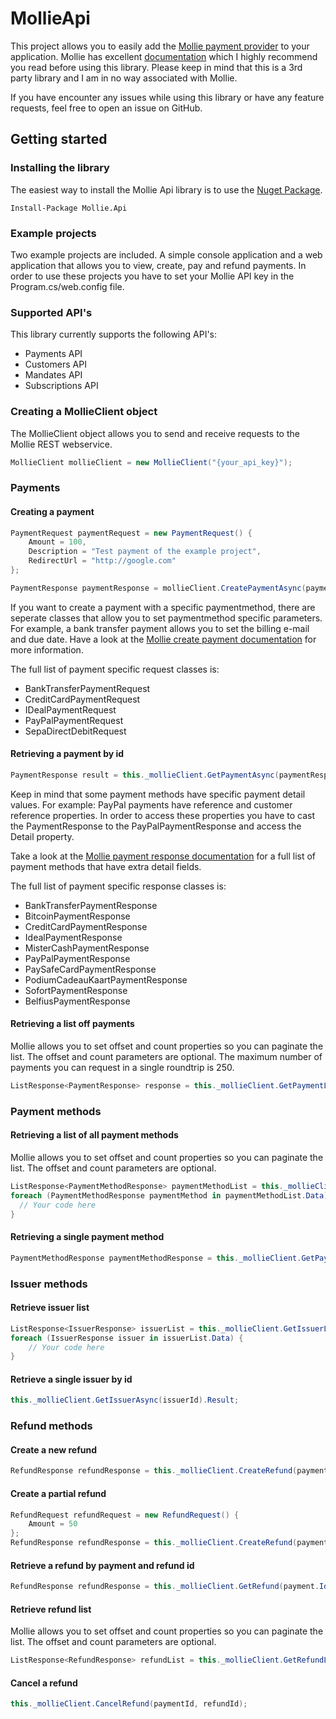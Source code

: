 # MollieApi

This project allows you to easily add the [Mollie payment provider](https://www.mollie.com) to your application. Mollie has excellent [documentation](https://www.mollie.com/nl/docs/overzicht) which I highly recommend you read before using this library. Please keep in mind that this is a 3rd party library and I am in no way associated with Mollie. 

If you have encounter any issues while using this library or have any feature requests, feel free to open an issue on GitHub. 

## Getting started

### Installing the library
The easiest way to install the Mollie Api library is to use the [Nuget Package](https://www.nuget.org/packages/Mollie.Api).
```
Install-Package Mollie.Api
```

### Example projects
Two example projects are included. A simple console application and a web application that allows you to view, create, pay and refund payments. In order to use these projects you have to set your Mollie API key in the Program.cs/web.config file. 

### Supported API's
This library currently supports the following API's:
- Payments API
- Customers API
- Mandates API
- Subscriptions API

### Creating a MollieClient object
The MollieClient object allows you to send and receive requests to the Mollie REST webservice. 
```c#
MollieClient mollieClient = new MollieClient("{your_api_key}");
```
### Payments
#### Creating a payment
```c#
PaymentRequest paymentRequest = new PaymentRequest() {
    Amount = 100,
    Description = "Test payment of the example project",
    RedirectUrl = "http://google.com"
};

PaymentResponse paymentResponse = mollieClient.CreatePaymentAsync(paymentRequest).Result;
```

If you want to create a payment with a specific paymentmethod, there are seperate classes that allow you to set paymentmethod specific parameters. For example, a bank transfer payment allows you to set the billing e-mail and due date. Have a look at the [Mollie create payment documentation](https://www.mollie.com/nl/docs/reference/payments/create) for more information. 

The full list of payment specific request classes is:
- BankTransferPaymentRequest
- CreditCardPaymentRequest
- IDealPaymentRequest
- PayPalPaymentRequest
- SepaDirectDebitRequest

#### Retrieving a payment by id
```c#
PaymentResponse result = this._mollieClient.GetPaymentAsync(paymentResponse.Id).Result;
```

Keep in mind that some payment methods have specific payment detail values. For example: PayPal payments have reference and customer reference properties. In order to access these properties you have to cast the PaymentResponse to the PayPalPaymentResponse and access the Detail property. 

Take a look at the [Mollie payment response documentation](https://www.mollie.com/nl/docs/reference/payments/get) for a full list of payment methods that have extra detail fields.

The full list of payment specific response classes is:
- BankTransferPaymentResponse
- BitcoinPaymentResponse
- CreditCardPaymentResponse
- IdealPaymentResponse
- MisterCashPaymentResponse
- PayPalPaymentResponse
- PaySafeCardPaymentResponse
- PodiumCadeauKaartPaymentResponse
- SofortPaymentResponse
- BelfiusPaymentResponse

#### Retrieving a list off payments
Mollie allows you to set offset and count properties so you can paginate the list. The offset and count parameters are optional. The maximum number of payments you can request in a single roundtrip is 250. 
```c#
ListResponse<PaymentResponse> response = this._mollieClient.GetPaymentListAsync(offset, count).Result;
```

### Payment methods
#### Retrieving a list of all payment methods
Mollie allows you to set offset and count properties so you can paginate the list. The offset and count parameters are optional.
```c#
ListResponse<PaymentMethodResponse> paymentMethodList = this._mollieClient.GetPaymentMethodListAsync(offset, count).Result;
foreach (PaymentMethodResponse paymentMethod in paymentMethodList.Data) {
  // Your code here
}
```
#### Retrieving a single payment method
```c#
PaymentMethodResponse paymentMethodResponse = this._mollieClient.GetPaymentMethodAsync(paymentMethod).Result;
```

### Issuer methods
#### Retrieve issuer list
```c#
ListResponse<IssuerResponse> issuerList = this._mollieClient.GetIssuerListAsync().Result;
foreach (IssuerResponse issuer in issuerList.Data) {
    // Your code here
}
```

#### Retrieve a single issuer by id
```c#
this._mollieClient.GetIssuerAsync(issuerId).Result;
```

### Refund methods
#### Create a new refund
```c#
RefundResponse refundResponse = this._mollieClient.CreateRefund(payment.Id).Result;
```

#### Create a partial refund
```c#
RefundRequest refundRequest = new RefundRequest() {
    Amount = 50
};
RefundResponse refundResponse = this._mollieClient.CreateRefund(payment.Id, refundRequest).Result;
```

#### Retrieve a refund by payment and refund id
```c#
RefundResponse refundResponse = this._mollieClient.GetRefund(payment.Id, refundResponse.Id).Result;
```

#### Retrieve refund list
Mollie allows you to set offset and count properties so you can paginate the list. The offset and count parameters are optional.
```c#
ListResponse<RefundResponse> refundList = this._mollieClient.GetRefundList(payment.Id, offset, count).Result;
```

#### Cancel a refund
```c#
this._mollieClient.CancelRefund(paymentId, refundId);
```
